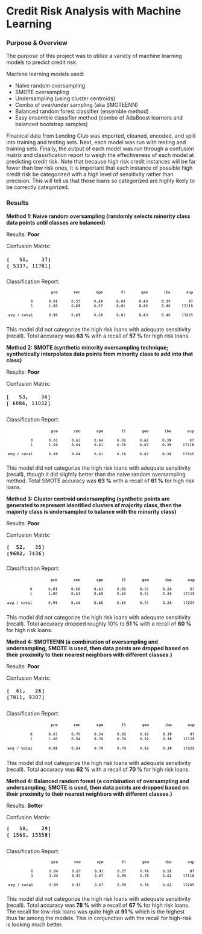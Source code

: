 # Credit Risk Analysis with Machine Learning

### Purpose & Overview
The purpose of this project was to utilize a variety of machine learning models to predict credit risk.

Machine learning models used:
- Naive random oversampling
- SMOTE oversampling
- Undersampling (using cluster centroids)
- Combo of over/under sampling (aka SMOTEENN)
- Balanced random forest classifier (ensemble method)
- Easy ensemble classifier method (combo of AdaBoost learners and balanced bootstrap samples)

Finanical data from Lending Club was imported, cleaned, encoded, and split into training and testing sets. Next, each model was run with testing and training sets. Finally, the output of each model was run through a confusion matrix and classification report to weigh the effectiveness of each model at predicting credit risk. Note that because high risk credit instances will be far fewer than low risk ones, it is important that each instance of possible high credit risk be categorized with a high level of sensitivity rather than precision. This will tell us that those loans so categorized are highly likely to be correctly categorized. 

### Results

**Method 1: Naive random oversampling (randomly selects minority class data points until classes are balanced)**

Results: **Poor**

Confusion Matrix:

![random_oversample_cm](https://github.com/conorwhanson/Credit_Risk_Analysis/blob/main/resources/oversampling_cm.png)

Classification Report:

![random_oversample_classification](https://github.com/conorwhanson/Credit_Risk_Analysis/blob/main/resources/oversampling_imb_class.png)

This model did not categorize the high risk loans with adequate sensitivity (recall). Total accuracy was **63 %** with a recall of **57 %** for high risk loans.

**Method 2: SMOTE (synthetic minority oversampling technique; synthetically interpolates data points from minority class to add into that class)**

Results: **Poor**

Confusion Matrix:

![smote_cm](https://github.com/conorwhanson/Credit_Risk_Analysis/blob/main/resources/smote_oversample_cm.png)

Classification Report:

![smote_class](https://github.com/conorwhanson/Credit_Risk_Analysis/blob/main/resources/smote_oversample_class.png)

This model did not categorize the high risk loans with adequate sensitivity (recall), though it did slightly better than the naive random oversampling method. Total SMOTE accuracy was **63 %** with a recall of **61 %** for high risk loans.

**Method 3: Cluster centroid undersampling (synthetic points are generated to represent identified clusters of majority class, then the majority class is undersampled to balance with the minority class)**

Results: **Poor**

Confusion Matrix:

![cc_cm](https://github.com/conorwhanson/Credit_Risk_Analysis/blob/main/resources/cc_undersampling_cm.png)

Classification Report:

![cc_class](https://github.com/conorwhanson/Credit_Risk_Analysis/blob/main/resources/cc_undersampling_class.png)

This model did not categorize the high risk loans with adequate sensitivity (recall). Total accuracy dropped roughly 10% to **51 %** with a recall of **60 %** for high risk loans.

**Method 4: SMOTEENN (a combination of oversampling and undersampling; SMOTE is used, then data points are dropped based on their proximity to their nearest neighbors with different classes.)**

Results: **Poor**

Confusion Matrix:

![smoteenn_cm](https://github.com/conorwhanson/Credit_Risk_Analysis/blob/main/resources/combo_overunder_cm.png)

Classification Report:

![smoteenn_class](https://github.com/conorwhanson/Credit_Risk_Analysis/blob/main/resources/combo_overunder_class.png)

This model did not categorize the high risk loans with adequate sensitivity (recall). Total accuracy was **62 %** with a recall of **70 %** for high risk loans.

**Method 4: Balanced random forest (a combination of oversampling and undersampling; SMOTE is used, then data points are dropped based on their proximity to their nearest neighbors with different classes.)**

Results: **Better**

Confusion Matrix:

![brf_cm](https://github.com/conorwhanson/Credit_Risk_Analysis/blob/main/resources/brf_cm.png)

Classification Report:

![brf_class](https://github.com/conorwhanson/Credit_Risk_Analysis/blob/main/resources/brf_classification.png)

This model did not categorize the high risk loans with adequate sensitivity (recall). Total accuracy was **78 %** with a recall of **67 %** for high risk loans. The recall for low-risk loans was quite high at **91 %** which is the highest thus far among the models. This in conjunction with the recall for high-risk is looking much better.